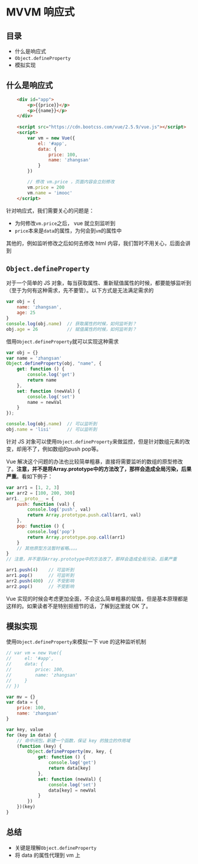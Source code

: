 # MVVM 响应式

## 目录

- 什么是响应式
- `Object.defineProperty`
- 模拟实现

## 什么是响应式

``` html
    <div id="app">
        <p>{{price}}</p>
        <p>{{name}}</p>
    </div>
    
    <script src="https://cdn.bootcss.com/vue/2.5.9/vue.js"></script>
    <script>
        var vm = new Vue({
            el: '#app',
            data: {
                price: 100,
                name: 'zhangsan'
            }
        })

        // 修改 vm.price ，页面内容会立刻修改
        vm.price = 200
        vm.name = 'imooc'
    </script>
```

针对响应式，我们需要关心的问题是：

- 为何修改`vm.price`之后， vue 就立刻监听到
- `price`本来是`data`的属性，为何会到`vm`的属性中

其他的，例如监听修改之后如何去修改 html 内容，我们暂时不用关心，后面会讲到

## `Object.defineProperty`

对于一个简单的 JS 对象，每当获取属性、重新赋值属性的时候，都要能够监听到（至于为何有这种需求，先不要管）。以下方式是无法满足需求的

```js
var obj = {
    name: 'zhangsan',
    age: 25
}
console.log(obj.name)  // 获取属性的时候，如何监听到？
obj.age = 26           // 赋值属性的时候，如何监听到？
```

借用`Object.defineProperty`就可以实现这种需求

```js
var obj = {}
var name = 'zhangsan'
Object.defineProperty(obj, "name", {
    get: function () {
        console.log('get')
        return name  
    },
    set: function (newVal) {
        console.log('set')
        name = newVal
    }
});

console.log(obj.name)  // 可以监听到
obj.name = 'lisi'      // 可以监听到
```


针对 JS 对象可以使用`Object.defineProperty`来做监控，但是针对数组元素的改变，却用不了，例如数组的push pop等。

Vue 解决这个问题的办法也比较简单粗暴，直接将需要监听的数组的原型修改了。**注意，并不是将Array.prototype中的方法改了，那样会造成全局污染，后果严重**。看如下例子：

```js
var arr1 = [1, 2, 3]
var arr2 = [100, 200, 300]
arr1.__proto__ = {
    push: function (val) {
        console.log('push', val)
        return Array.prototype.push.call(arr1, val)
    },
    pop: function () {
        console.log('pop')
        return Array.prototype.pop.call(arr1)
    }
    // 其他原型方法暂时省略。。。。
}
// 注意，并不是将Array.prototype中的方法改了，那样会造成全局污染，后果严重

arr1.push(4)    // 可监听到
arr1.pop()      // 可监听到
arr2.push(400)  // 不受影响
arr2.pop()      // 不受影响
```

Vue 实现的时候会考虑更加全面，不会这么简单粗暴的赋值，但是基本原理都是这样的。如果读者不是特别抠细节的话，了解到这里就 OK 了。

## 模拟实现

使用`Object.defineProperty`来模拟一下 vue 的这种监听机制

```js
// var vm = new Vue({
//     el: '#app',
//     data: {
//         price: 100,
//         name: 'zhangsan'
//     }
// })

var mv = {}
var data = {
    price: 100,
    name: 'zhangsan'
}

var key, value
for (key in data) {
    // 命中闭包。新建一个函数，保证 key 的独立的作用域
    (function (key) {
        Object.defineProperty(mv, key, {
            get: function () {
                console.log('get')
                return data[key]  
            },
            set: function (newVal) {
                console.log('set')
                data[key] = newVal
            }
        })
    })(key)
}

```

## 总结

- 关键是理解`Object.defineProperty`
- 将 data 的属性代理到 vm 上

